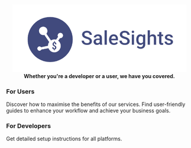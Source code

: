 <p align="center">
  <img src="assets/img/salesights-logo.png" alt="SaleSights Logo", style="width: 470px; margin-top: -30px; min-width: 300px">
</p>

<div align="center" style="margin-top: -20px">
  <h4>Whether you're a developer or a user, we have you covered.</h4>
</div>

### For Users
Discover how to maximise the benefits of our services. Find user-friendly guides to enhance your workflow and achieve your business goals.

### For Developers
Get detailed setup instructions for all platforms.

